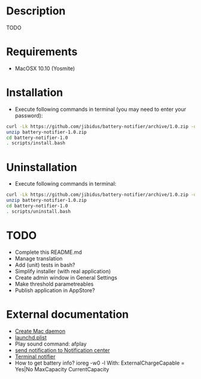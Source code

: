 # Description
TODO

# Requirements
- MacOSX 10.10 (Yosmite)

# Installation
- Execute following commands in terminal (you may need to enter your password):
```bash
curl -Lk https://github.com/jibidus/battery-notifier/archive/1.0.zip -o battery-notifier-1.0.zip
unzip battery-notifier-1.0.zip
cd battery-notifier-1.0
. scripts/install.bash
```

# Uninstallation
- Execute following commands in terminal:
```bash
curl -Lk https://github.com/jibidus/battery-notifier/archive/1.0.zip -o battery-notifier-1.0.zip
unzip battery-notifier-1.0.zip
cd battery-notifier-1.0
. scripts/uninstall.bash
```

# TODO
- Complete this README.md
- Manage translation
- Add (unit) tests in bash?
- Simplify installer (with real application)
- Create admin window in General Settings
- Make threshold parametreables
- Publish application in AppStore?

# External documentation
- [Create Mac daemon](https://developer.apple.com/library/mac/documentation/MacOSX/Conceptual/BPSystemStartup/Chapters/CreatingLaunchdJobs.html)
- [launchd.plist](https://developer.apple.com/library/mac/documentation/Darwin/Reference/ManPages/man5/launchd.plist.5.html#//apple_ref/doc/man/5/launchd.plist)
- Play sound command: afplay
- [send notification to Notification center](http://osxdaily.com/2012/08/03/send-an-alert-to-notification-center-from-the-command-line-in-os-x/)
- [Terminal notifier](https://github.com/alloy/terminal-notifier)
- How to get battery info?
	ioreg -w0 -l
	With:
		ExternalChargeCapable = Yes|No
		MaxCapacity
		CurrentCapacity
		